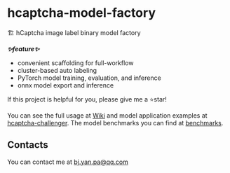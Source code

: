 # hcaptcha-model-factory

🏗 hCaptcha image label binary model factory

**_✨feature✨_**

- convenient scaffolding for full-workflow
- cluster-based auto labeling
- PyTorch model training, evaluation, and inference
- onnx model export and inference

If this project is helpful for you, please give me a :star:star!

You can see the full usage at [Wiki](https://github.com/beiyuouo/hcaptcha-model-factory/wiki) and model application examples at [hcaptcha-challenger](https://github.com/QIN2DIM/hcaptcha-challenger). The model benchmarks you can find at [benchmarks](https://github.com/QIN2DIM/hcaptcha-challenger/wiki/Benchmarks).

## Contacts

You can contact me at [bj.yan.pa@qq.com](mailto:bj.yan.pa@qq.com)
